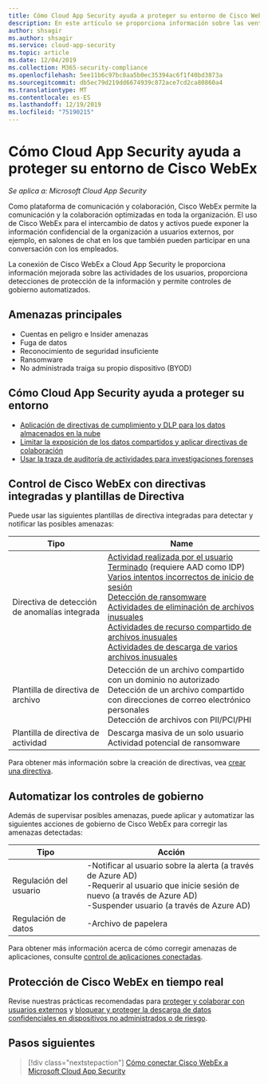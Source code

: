 ```yaml
---
title: Cómo Cloud App Security ayuda a proteger su entorno de Cisco WebEx
description: En este artículo se proporciona información sobre las ventajas de conectar la aplicación Cisco WebEx a Cloud App Security mediante el conector de API para la visibilidad y el control del uso.
author: shsagir
ms.author: shsagir
ms.service: cloud-app-security
ms.topic: article
ms.date: 12/04/2019
ms.collection: M365-security-compliance
ms.openlocfilehash: 5ee11b6c97bc8aa5b0ec35394ac6f1f40bd3873a
ms.sourcegitcommit: db5ec79d219dd6674939c872ace7cd2ca80860a4
ms.translationtype: MT
ms.contentlocale: es-ES
ms.lasthandoff: 12/19/2019
ms.locfileid: "75190215"
---
```

# <a name="how-cloud-app-security-helps-protect-your-cisco-webex-environment"></a>Cómo Cloud App Security ayuda a proteger su entorno de Cisco WebEx

*Se aplica a: Microsoft Cloud App Security*

Como plataforma de comunicación y colaboración, Cisco WebEx permite la comunicación y la colaboración optimizadas en toda la organización. El uso de Cisco WebEx para el intercambio de datos y activos puede exponer la información confidencial de la organización a usuarios externos, por ejemplo, en salones de chat en los que también pueden participar en una conversación con los empleados.

La conexión de Cisco WebEx a Cloud App Security le proporciona información mejorada sobre las actividades de los usuarios, proporciona detecciones de protección de la información y permite controles de gobierno automatizados.

## <a name="main-threats"></a>Amenazas principales

- Cuentas en peligro e Insider amenazas
- Fuga de datos
- Reconocimiento de seguridad insuficiente
- Ransomware
- No administrada traiga su propio dispositivo (BYOD)

## <a name="how-cloud-app-security-helps-to-protect-your-environment"></a>Cómo Cloud App Security ayuda a proteger su entorno

- [Aplicación de directivas de cumplimiento y DLP para los datos almacenados en la nube](best-practices.md#enforce-dlp-and-compliance-policies-for-data-stored-in-the-cloud)
- [Limitar la exposición de los datos compartidos y aplicar directivas de colaboración](best-practices.md#limit-exposure-of-shared-data-and-enforce-collaboration-policies)
- [Usar la traza de auditoría de actividades para investigaciones forenses](best-practices.md#use-the-audit-trail-of-activities-for-forensic-investigations)

## <a name="control-cisco-webex-with-built-in-policies-and-policy-templates"></a>Control de Cisco WebEx con directivas integradas y plantillas de Directiva

Puede usar las siguientes plantillas de directiva integradas para detectar y notificar las posibles amenazas:

| Tipo | Name |
| ---- | ---- |
| Directiva de detección de anomalías integrada | [Actividad realizada por el usuario Terminado](anomaly-detection-policy.md#activity-performed-by-terminated-user) (requiere AAD como IDP)<br />[Varios intentos incorrectos de inicio de sesión](anomaly-detection-policy.md#multiple-failed-login-attempts)<br />[Detección de ransomware](anomaly-detection-policy.md#ransomware-activity)<br />[Actividades de eliminación de archivos inusuales](anomaly-detection-policy.md#unusual-activities-by-user)<br />[Actividades de recurso compartido de archivos inusuales](anomaly-detection-policy.md#unusual-activities-by-user)<br />[Actividades de descarga de varios archivos inusuales](anomaly-detection-policy.md#unusual-activities-by-user) |
| Plantilla de directiva de archivo | Detección de un archivo compartido con un dominio no autorizado<br />Detección de un archivo compartido con direcciones de correo electrónico personales<br />Detección de archivos con PII/PCI/PHI |
| Plantilla de directiva de actividad | Descarga masiva de un solo usuario<br />Actividad potencial de ransomware |

Para obtener más información sobre la creación de directivas, vea [crear una directiva](control-cloud-apps-with-policies.md#create-a-policy).

## <a name="automate-governance-controls"></a>Automatizar los controles de gobierno

Además de supervisar posibles amenazas, puede aplicar y automatizar las siguientes acciones de gobierno de Cisco WebEx para corregir las amenazas detectadas:

| Tipo | Acción |
| ---- | ---- |
| Regulación del usuario | -Notificar al usuario sobre la alerta (a través de Azure AD)<br />-Requerir al usuario que inicie sesión de nuevo (a través de Azure AD)<br />-Suspender usuario (a través de Azure AD) |
| Regulación de datos | -Archivo de papelera |

Para obtener más información acerca de cómo corregir amenazas de aplicaciones, consulte [control de aplicaciones conectadas](governance-actions.md).

## <a name="protect-cisco-webex-in-real-time"></a>Protección de Cisco WebEx en tiempo real

Revise nuestras prácticas recomendadas para [proteger y colaborar con usuarios externos](best-practices.md#secure-collaboration-with-external-users-by-enforcing-real-time-session-controls) y [bloquear y proteger la descarga de datos confidenciales en dispositivos no administrados o de riesgo](best-practices.md#block-and-protect-download-of-sensitive-data-to-unmanaged-or-risky-devices).

## <a name="next-steps"></a>Pasos siguientes

> [!div class="nextstepaction"]
> [Cómo conectar Cisco WebEx a Microsoft Cloud App Security](connect-webex-to-microsoft-cloud-app-security.md)
